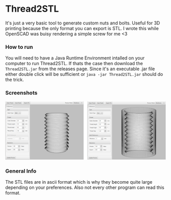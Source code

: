 # Thread2STL 

It's just a very basic tool to generate custom nuts and bolts. Useful for 3D printing because the only format you can export is STL. I wrote this while OpenSCAD was buisy rendering a simple screw for me <3

### How to run
You will need to have a Java Runtime Environment intalled on your computer to run Thread2STL. If thats the case then download the `Thread2STL.jar` from the releases page. Since it's an executable .jar file either double click will be sufficient or
`java -jar Thread2STL.jar` should do the trick.

### Screenshots
![images/screenshots.png](images/screenshots.png)

### General Info
The STL files are in ascii format which is why they become quite large depending on your preferences. Also not every other program can read this format.